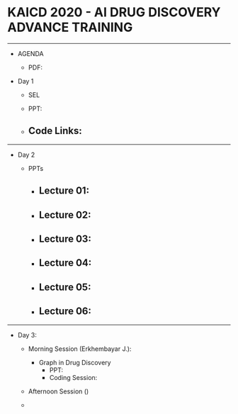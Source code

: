 # KAICD 2020 - AI DRUG DISCOVERY ADVANCE TRAINING

---

- AGENDA

  - PDF:

- Day 1

  - SEL

  - PPT:
  - ## Code Links:

---

- Day 2

  - PPTs
    - ## Lecture 01:
    - ## Lecture 02:
    - ## Lecture 03:
    - ## Lecture 04:
    - ## Lecture 05:
    - ## Lecture 06:

---

- Day 3:

  - Morning Session (Erkhembayar J.):

    - Graph in Drug Discovery
      - PPT:
      - Coding Session:

  - Afternoon Session ()
  -
